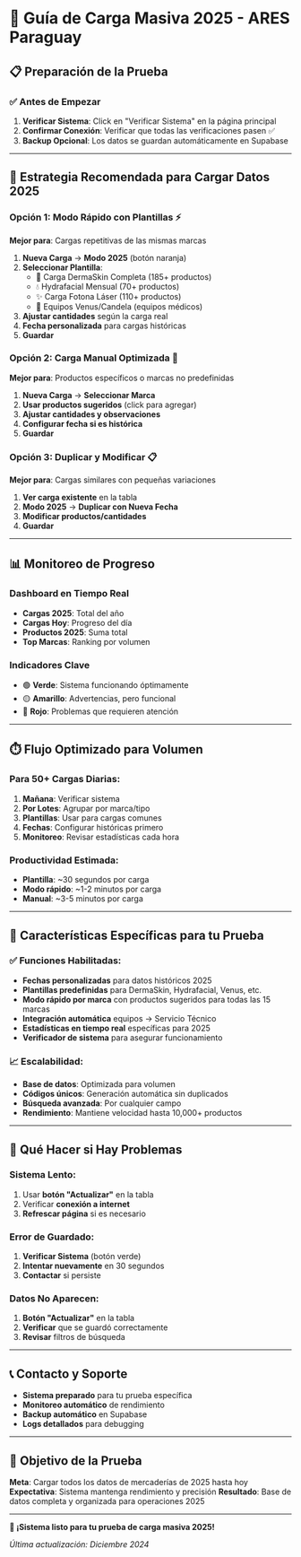 # 🚀 Guía de Carga Masiva 2025 - ARES Paraguay

## 📋 Preparación de la Prueba

### ✅ **Antes de Empezar**
1. **Verificar Sistema**: Click en "Verificar Sistema" en la página principal
2. **Confirmar Conexión**: Verificar que todas las verificaciones pasen ✅
3. **Backup Opcional**: Los datos se guardan automáticamente en Supabase

---

## 🎯 **Estrategia Recomendada para Cargar Datos 2025**

### **Opción 1: Modo Rápido con Plantillas** ⚡
**Mejor para**: Cargas repetitivas de las mismas marcas

1. **Nueva Carga** → **Modo 2025** (botón naranja)
2. **Seleccionar Plantilla**: 
   - 🏥 Carga DermaSkin Completa (185+ productos)
   - 💧 Hydrafacial Mensual (70+ productos)
   - ✨ Carga Fotona Láser (110+ productos)
   - 🎯 Equipos Venus/Candela (equipos médicos)
3. **Ajustar cantidades** según la carga real
4. **Fecha personalizada** para cargas históricas
5. **Guardar**

### **Opción 2: Carga Manual Optimizada** 🔧
**Mejor para**: Productos específicos o marcas no predefinidas

1. **Nueva Carga** → **Seleccionar Marca**
2. **Usar productos sugeridos** (click para agregar)
3. **Ajustar cantidades y observaciones**
4. **Configurar fecha si es histórica**
5. **Guardar**

### **Opción 3: Duplicar y Modificar** 📋
**Mejor para**: Cargas similares con pequeñas variaciones

1. **Ver carga existente** en la tabla
2. **Modo 2025** → **Duplicar con Nueva Fecha**
3. **Modificar productos/cantidades**
4. **Guardar**

---

## 📊 **Monitoreo de Progreso**

### **Dashboard en Tiempo Real**
- **Cargas 2025**: Total del año
- **Cargas Hoy**: Progreso del día
- **Productos 2025**: Suma total
- **Top Marcas**: Ranking por volumen

### **Indicadores Clave**
- 🟢 **Verde**: Sistema funcionando óptimamente
- 🟡 **Amarillo**: Advertencias, pero funcional
- 🔴 **Rojo**: Problemas que requieren atención

---

## ⏱️ **Flujo Optimizado para Volumen**

### **Para 50+ Cargas Diarias:**
1. **Mañana**: Verificar sistema
2. **Por Lotes**: Agrupar por marca/tipo
3. **Plantillas**: Usar para cargas comunes
4. **Fechas**: Configurar históricas primero
5. **Monitoreo**: Revisar estadísticas cada hora

### **Productividad Estimada:**
- **Plantilla**: ~30 segundos por carga
- **Modo rápido**: ~1-2 minutos por carga
- **Manual**: ~3-5 minutos por carga

---

## 🔧 **Características Específicas para tu Prueba**

### **✅ Funciones Habilitadas:**
- **Fechas personalizadas** para datos históricos 2025
- **Plantillas predefinidas** para DermaSkin, Hydrafacial, Venus, etc.
- **Modo rápido por marca** con productos sugeridos para todas las 15 marcas
- **Integración automática** equipos → Servicio Técnico
- **Estadísticas en tiempo real** específicas para 2025
- **Verificador de sistema** para asegurar funcionamiento

### **📈 Escalabilidad:**
- **Base de datos**: Optimizada para volumen
- **Códigos únicos**: Generación automática sin duplicados
- **Búsqueda avanzada**: Por cualquier campo
- **Rendimiento**: Mantiene velocidad hasta 10,000+ productos

---

## 🚨 **Qué Hacer si Hay Problemas**

### **Sistema Lento:**
1. Usar **botón "Actualizar"** en la tabla
2. Verificar **conexión a internet**
3. **Refrescar página** si es necesario

### **Error de Guardado:**
1. **Verificar Sistema** (botón verde)
2. **Intentar nuevamente** en 30 segundos
3. **Contactar** si persiste

### **Datos No Aparecen:**
1. **Botón "Actualizar"** en la tabla
2. **Verificar** que se guardó correctamente
3. **Revisar** filtros de búsqueda

---

## 📞 **Contacto y Soporte**

- **Sistema preparado** para tu prueba específica
- **Monitoreo automático** de rendimiento
- **Backup automático** en Supabase
- **Logs detallados** para debugging

---

## 🎯 **Objetivo de la Prueba**

**Meta**: Cargar todos los datos de mercaderías de 2025 hasta hoy
**Expectativa**: Sistema mantenga rendimiento y precisión
**Resultado**: Base de datos completa y organizada para operaciones 2025

---

**🚀 ¡Sistema listo para tu prueba de carga masiva 2025!**

*Última actualización: Diciembre 2024* 